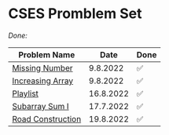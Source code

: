 # CSES Promblem Set

_Done:_

| Problem Name | Date  | Done
| ------------ | ----- | -----
| [Missing Number](https://github.com/LeonGurin/Competitive-Programming-Practice/tree/main/CSES/Missing%20Number) | 9.8.2022 | ✅
| [Increasing Array](https://github.com/LeonGurin/Competitive-Programming-Practice/tree/main/CSES/Increasing%20Array) | 9.8.2022 | ✅
| [Playlist](https://github.com/LeonGurin/Competitive-Programming-Practice/tree/main/CSES/Playlist) | 16.8.2022 | ✅
| [Subarray Sum I](https://github.com/LeonGurin/Competitive-Programming-Practice/tree/main/CSES/Subarray%20Sums%20I) | 17.7.2022 | ✅
| [Road Construction](https://github.com/LeonGurin/Competitive-Programming-Practice/tree/main/CSES/Road%20Construction) | 19.8.2022 | ✅


